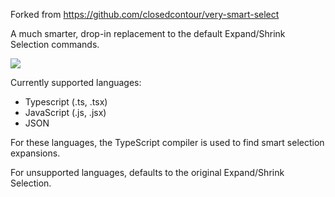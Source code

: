 Forked from https://github.com/closedcontour/very-smart-select

A much smarter, drop-in replacement to the default Expand/Shrink Selection commands.

![](https://raw.githubusercontent.com/tgreen7/very-smart-select/master/image/very-smart-select.gif)

Currently supported languages:
* Typescript (.ts, .tsx)
* JavaScript (.js, .jsx)
* JSON

For these languages, the TypeScript compiler is used to find smart selection expansions.

For unsupported languages, defaults to the original Expand/Shrink Selection.

